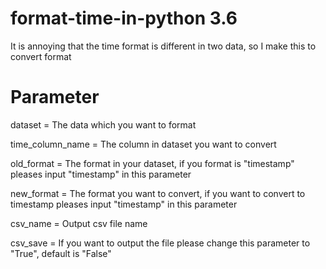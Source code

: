 # format-time-in-python 3.6
It is annoying that the time format is different in two data, so I make this to convert format

# Parameter
dataset = The data which you want to format

time_column_name = The column in dataset you want to convert

old_format = The format in your dataset, if you format is "timestamp" pleases input "timestamp" in this parameter

new_format = The format you want to convert,
             if you want to convert to timestamp pleases input "timestamp" in this parameter

csv_name = Output csv file name

csv_save = If you want to output the file please change this parameter to "True", default is "False"
